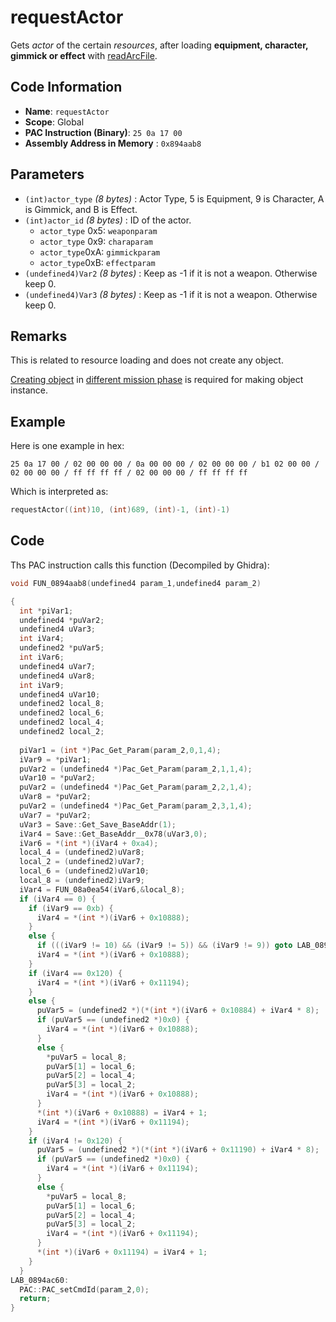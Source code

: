 # requestActor

Gets *actor* of the certain *resources*, after loading **equipment, character, gimmick or effect** with [readArcFile](./readarcfile.md).

## Code Information

- **Name**: `requestActor`
- **Scope**: Global
- **PAC Instruction (Binary)**: `25 0a 17 00`
- **Assembly Address in Memory** : `0x894aab8`

## Parameters

- `(int)actor_type` *(8 bytes)* : Actor Type, 5 is Equipment, 9 is Character, A is Gimmick, and B is Effect.
- `(int)actor_id` *(8 bytes)* : ID of the actor.
   - `actor_type` 0x5: `weaponparam`
   - `actor_type` 0x9: `charaparam`
   - `actor_type`0xA: `gimmickparam`
   - `actor_type`0xB: `effectparam`
- `(undefined4)Var2` *(8 bytes)* : Keep as -1 if it is not a weapon. Otherwise keep 0.
- `(undefined4)Var3` *(8 bytes)* : Keep as -1 if it is not a weapon. Otherwise keep 0.

## Remarks

This is related to resource loading and does not create any object.

[Creating object](./setreqactortype.md) in [different mission phase](./setmissiontimmingscript.md) is required for making object instance.

## Example

Here is one example in hex:

```25 0a 17 00 / 02 00 00 00 / 0a 00 00 00 / 02 00 00 00 / b1 02 00 00 / 02 00 00 00 / ff ff ff ff / 02 00 00 00 / ff ff ff ff```

Which is interpreted as:

```c
requestActor((int)10, (int)689, (int)-1, (int)-1)
```

## Code

Ths PAC instruction calls this function (Decompiled by Ghidra):

```c
void FUN_0894aab8(undefined4 param_1,undefined4 param_2)

{
  int *piVar1;
  undefined4 *puVar2;
  undefined4 uVar3;
  int iVar4;
  undefined2 *puVar5;
  int iVar6;
  undefined4 uVar7;
  undefined4 uVar8;
  int iVar9;
  undefined4 uVar10;
  undefined2 local_8;
  undefined2 local_6;
  undefined2 local_4;
  undefined2 local_2;
  
  piVar1 = (int *)Pac_Get_Param(param_2,0,1,4);
  iVar9 = *piVar1;
  puVar2 = (undefined4 *)Pac_Get_Param(param_2,1,1,4);
  uVar10 = *puVar2;
  puVar2 = (undefined4 *)Pac_Get_Param(param_2,2,1,4);
  uVar8 = *puVar2;
  puVar2 = (undefined4 *)Pac_Get_Param(param_2,3,1,4);
  uVar7 = *puVar2;
  uVar3 = Save::Get_Save_BaseAddr(1);
  iVar4 = Save::Get_BaseAddr__0x78(uVar3,0);
  iVar6 = *(int *)(iVar4 + 0xa4);
  local_4 = (undefined2)uVar8;
  local_2 = (undefined2)uVar7;
  local_6 = (undefined2)uVar10;
  local_8 = (undefined2)iVar9;
  iVar4 = FUN_08a0ea54(iVar6,&local_8);
  if (iVar4 == 0) {
    if (iVar9 == 0xb) {
      iVar4 = *(int *)(iVar6 + 0x10888);
    }
    else {
      if (((iVar9 != 10) && (iVar9 != 5)) && (iVar9 != 9)) goto LAB_0894ac60;
      iVar4 = *(int *)(iVar6 + 0x10888);
    }
    if (iVar4 == 0x120) {
      iVar4 = *(int *)(iVar6 + 0x11194);
    }
    else {
      puVar5 = (undefined2 *)(*(int *)(iVar6 + 0x10884) + iVar4 * 8);
      if (puVar5 == (undefined2 *)0x0) {
        iVar4 = *(int *)(iVar6 + 0x10888);
      }
      else {
        *puVar5 = local_8;
        puVar5[1] = local_6;
        puVar5[2] = local_4;
        puVar5[3] = local_2;
        iVar4 = *(int *)(iVar6 + 0x10888);
      }
      *(int *)(iVar6 + 0x10888) = iVar4 + 1;
      iVar4 = *(int *)(iVar6 + 0x11194);
    }
    if (iVar4 != 0x120) {
      puVar5 = (undefined2 *)(*(int *)(iVar6 + 0x11190) + iVar4 * 8);
      if (puVar5 == (undefined2 *)0x0) {
        iVar4 = *(int *)(iVar6 + 0x11194);
      }
      else {
        *puVar5 = local_8;
        puVar5[1] = local_6;
        puVar5[2] = local_4;
        puVar5[3] = local_2;
        iVar4 = *(int *)(iVar6 + 0x11194);
      }
      *(int *)(iVar6 + 0x11194) = iVar4 + 1;
    }
  }
LAB_0894ac60:
  PAC::PAC_setCmdId(param_2,0);
  return;
}
```

